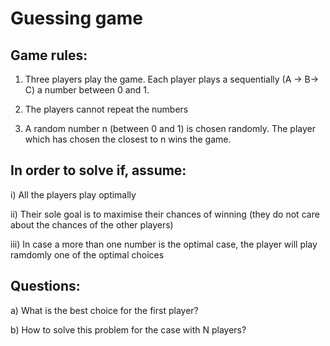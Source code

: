 # Guessing game

## Game rules:

1) Three players play the game. Each player plays a sequentially (A -> B-> C) a number between 0 and 1.

2) The players cannot repeat the numbers

3) A random number n (between 0 and 1) is chosen randomly. The player which has chosen the closest to n wins the game.

## In order to solve if, assume:

i) All the players play optimally

ii) Their sole goal is to maximise their chances of winning (they do not care about the chances of the other players)

iii) In case a more than one number is the optimal case, the player will play ramdomly one of the optimal choices


## Questions:

a) What is the best choice for the first player?

b) How to solve this problem for the case with N players?
